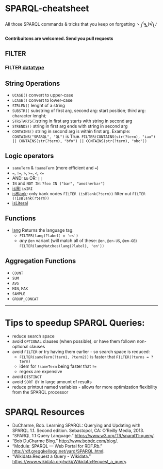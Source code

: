 # SPARQL-cheatsheet 
All those SPARQL commands & tricks that you keep on forgetting ヽ༼ຈل͜ຈ༽ﾉ

**Contribuitons are welcomed. Send you pull requests** 
## FILTER
### FILTER [datatype](https://www.w3.org/TR/rdf-sparql-query/#func-datatype)


## String Operations
* `UCASE()` convert to upper-case 
* `LCASE()` convert to lower-case
* `STRLEN()` lenght of a string
* `SUBSTR()` substring of first arg, second arg: start position; third arg: character lenght; 
* `STRSTARTS()`string in first arg starts with string in second arg
* `STRENDS()`  string in first arg ends with string in second arg
* `CONTAINS()` string in second arg is within first arg. Example: `CONTAINS("SPARQL", "QL")` is True. `FILTER(CONTAINS(str(?term), "iao") || CONTAINS(str(?term), "bfo") || CONTAINS(str(?term), "obo")) ` 

## Logic operators
* `sameTerm` & `!sameTerm`  (more efficient and `=`)
* `=`, `!=`, `>`, `>=`, `<`, `<=`
* AND: `&&` OR: `||`
* `IN` and `NOT IN`: `?foo IN ("bar", "anotherbar")`
* [isIRI](https://www.w3.org/TR/rdf-sparql-query/#func-isIRI) `isIRI`
* [isBlank](https://www.w3.org/TR/rdf-sparql-query/#func-isBlank): only bank nodes `FILTER (isBlank(?term))`  filter out `FILTER (!isBlank(?term))`  
* [isLiteral](https://www.w3.org/TR/rdf-sparql-query/#func-isLiteral)


## Functions
* [lang](https://www.w3.org/TR/rdf-sparql-query/#func-lang) Returns the language tag. 
    * `FILTER(lang(?label) = 'es')`
    * *any* `@en` variant (will match all of these: `@en`, `@en-US`, `@en-GB`) `FILTER(langMatches(lang(?label), 'en'))`



## Aggregation Functions
* `COUNT`
* `SUM`
* `AVG`
* `MIN`, `MAX`
* `SAMPLE`
* `GROUP_CONCAT`

----

# Tips to speedup SPARQL Queries:
* reduce search space
* avoid `OPTIONAL` clauses (when possible), or have them follown non-optional clauses
* avoid `FILTER` or try having them earlier - so search space is reduced:
    * `FILTER(sameTerm(?term1, ?term2))`  is faster that `FILTER(?terms = ?term)`
    * idem for `!sameTerm` being faster that `!=`
    * regexs are expensive 
* avoid `DISTINCT`
* avoid `SORT BY` in  large amount of results
* reduce printout named variables - allows for more optimization flexibility from the SPARQL processor 

# SPARQL Resources
* DuCharme, Bob. Learning SPARQL: Querying and Updating with SPARQL 1.1. Second edition. Sebastopol, CA: O’Reilly Media, 2013.
* “SPARQL 1.1 Query Language.” https://www.w3.org/TR/sparql11-query/.
* “Bob DuCharme Blog.” http://www.bobdc.com/blog/.
* “Module: SPARQL — Web Portal for RDF.Rb.” http://rdf.greggkellogg.net/yard/SPARQL.html.
* “Wikidata:Request a Query - Wikidata.” https://www.wikidata.org/wiki/Wikidata:Request_a_query.





